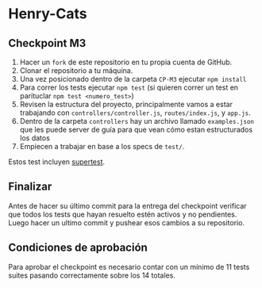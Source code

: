 # Henry-Cats

## Checkpoint M3

1. Hacer un `fork` de este repositorio en tu propia cuenta de GitHub.
2. Clonar el repositorio a tu máquina.
3. Una vez posicionado dentro de la carpeta `CP-M3` ejecutar `npm install`
4. Para correr los tests ejecutar `npm test` (si quieren correr un test en parituclar `npm test <numero_test>`)
5. Revisen la estructura del proyecto, principalmente vamos a estar trabajando con `controllers/controller.js`,  `routes/index.js`, y `app.js`.
6. Dentro de la carpeta `controllers` hay un archivo llamado `examples.json` que les puede server de guía para que vean cómo estan estructurados los datos
7. Empiecen a trabajar en base a los specs de `test/`.

Estos test incluyen [supertest](https://github.com/visionmedia/supertest).

## Finalizar

Antes de hacer su último commit para la entrega del checkpoint verificar que todos los tests que hayan resuelto estén activos y no pendientes. Luego hacer un ultimo commit y pushear esos cambios a su repositorio.

## Condiciones de aprobación

Para aprobar el checkpoint es necesario contar con un mínimo de 11 tests suites pasando correctamente sobre los 14 totales.
